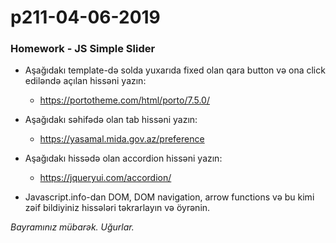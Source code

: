 # p211-04-06-2019

### Homework - JS Simple Slider
- Aşağıdakı template-də solda yuxarıda fixed olan qara button və ona click ediləndə açılan hissəni yazın:
  - https://portotheme.com/html/porto/7.5.0/
  
- Aşağıdakı səhifədə olan tab hissəni yazın:
  - https://yasamal.mida.gov.az/preference
  
- Aşağıdakı hissədə olan accordion hissəni yazın:
  - https://jqueryui.com/accordion/
  
- Javascript.info-dan DOM, DOM navigation, arrow functions və bu kimi zəif bildiyiniz hissələri təkrarlayın və öyrənin.

*Bayramınız mübarək. Uğurlar.*

